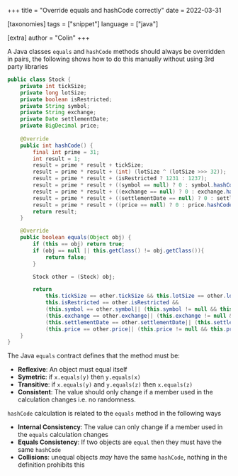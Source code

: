 +++
title = "Override equals and hashCode correctly"
date = 2022-03-31

[taxonomies]
tags = ["snippet"]
language = ["java"]

[extra]
author = "Colin"
+++

A Java classes `equals` and `hashCode` methods should always be overridden in pairs, the following shows how to do this manually without using 3rd party libraries

```java
public class Stock {
    private int tickSize;
    private long lotSize;
    private boolean isRestricted;
    private String symbol;
    private String exchange;
    private Date settlementDate;
    private BigDecimal price;
        
    @Override
    public int hashCode() {
        final int prime = 31;
        int result = 1;
        result = prime * result + tickSize;
        result = prime * result + (int) (lotSize ^ (lotSize >>> 32));
        result = prime * result + (isRestricted ? 1231 : 1237);
        result = prime * result + ((symbol == null) ? 0 : symbol.hashCode());
        result = prime * result + ((exchange == null) ? 0 : exchange.hashCode());
        result = prime * result + ((settlementDate == null) ? 0 : settlementDate.hashCode());
        result = prime * result + ((price == null) ? 0 : price.hashCode());
        return result;
    }

    @Override
    public boolean equals(Object obj) {
        if (this == obj) return true;
        if (obj == null || this.getClass() != obj.getClass()){
            return false;
        }

        Stock other = (Stock) obj;

        return  
            this.tickSize == other.tickSize && this.lotSize == other.lotSize && 
            this.isRestricted == other.isRestricted &&
            (this.symbol == other.symbol|| (this.symbol != null && this.symbol.equals(other.symbol))) && 
            (this.exchange == other.exchange|| (this.exchange != null && this.exchange.equals(other.exchange))) &&
            (this.settlementDate == other.settlementDate|| (this.settlementDate != null && this.settlementDate.equals(other.settlementDate))) &&
            (this.price == other.price|| (this.price != null && this.price.equals(other.price)));
    }
}
```

The Java `equals` contract defines that the method must be:

- **Reflexive**: An object must equal itself
- **Symetric**: if `x.equals(y)` then `y.equals(x)`
- **Transitive**: if `x.equals(y)` and `y.equals(z)` then `x.equals(z)`
- **Consistent**: The value should only change if a member used in the calculation changes i.e. no randomness.

`hashCode` calculation is related to the `equals` method in the following ways

- **Internal Consistency**: The value can only change if a member used in the `equals` calculation changes
- **Equals Consistency**: If two objects are `equal` then they must have the same `hashCode`
- **Collisions**: unequal objects *may* have the same `hashCode`, nothing in the definition prohibits this